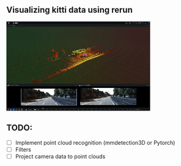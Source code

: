 ## Visualizing kitti data using rerun

![](asset/trimed.gif)

## TODO:
-[ ] Implement point cloud recognition (mmdetection3D or Pytorch)
-[ ] Filters
-[ ] Project camera data to point clouds
